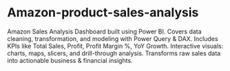 # Amazon-product-sales-analysis
Amazon Sales Analysis Dashboard built using Power BI.
Covers data cleaning, transformation, and modeling with Power Query & DAX.
Includes KPIs like Total Sales, Profit, Profit Margin %, YoY Growth.
Interactive visuals: charts, maps, slicers, and drill-through analysis.
Transforms raw sales data into actionable business & financial insights.
